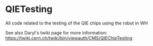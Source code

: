 # QIETesting
All code related to the testing of the QIE chips using the robot in WH

See also Daryl's twiki page for more information: https://twiki.cern.ch/twiki/bin/viewauth/CMS/QIEChipTesting
